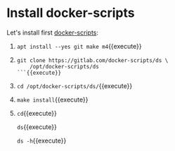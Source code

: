 # Install docker-scripts

Let's install first
[docker-scripts](https://gitlab.com/docker-scripts/ds):

1. `apt install --yes git make m4`{{execute}}

2. ```
   git clone https://gitlab.com/docker-scripts/ds \
       /opt/docker-scripts/ds
   ```{{execute}}

3. `cd /opt/docker-scripts/ds/`{{execute}}

4. `make install`{{execute}}

5. `cd`{{execute}}

   `ds`{{execute}}

   `ds -h`{{execute}}
